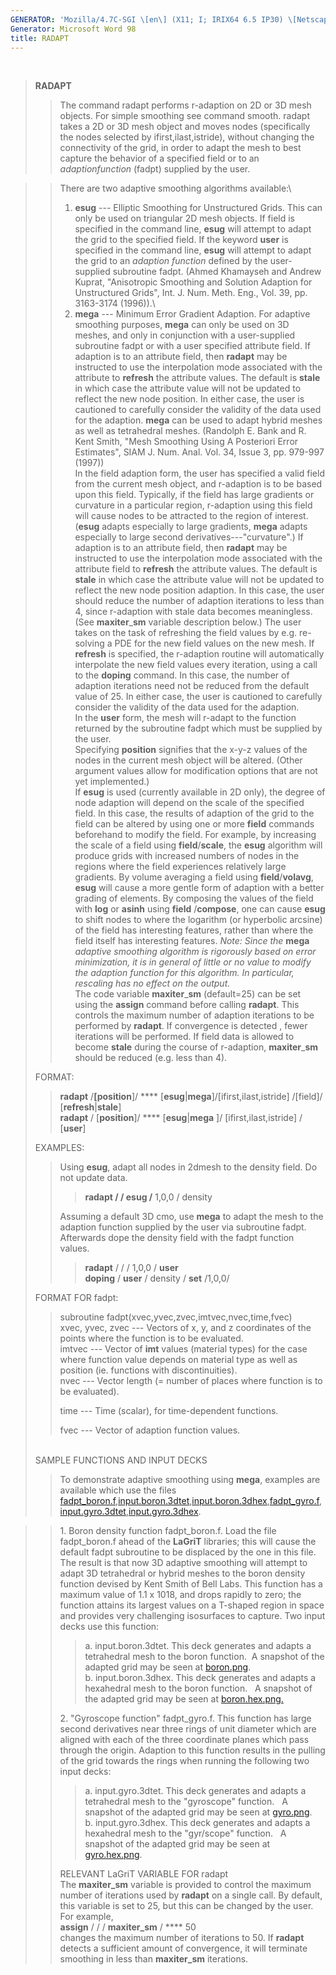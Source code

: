 ```yaml
---
GENERATOR: 'Mozilla/4.7C-SGI \[en\] (X11; I; IRIX64 6.5 IP30) \[Netscape\]'
Generator: Microsoft Word 98
title: RADAPT
---
```


 

> **RADAPT**
>
> > The command radapt performs r-adaption on 2D or 3D mesh objects. For
> > simple smoothing see command smooth. radapt takes a 2D or 3D mesh
> > object and moves nodes (specifically the nodes selected by
> > ifirst,ilast,istride), without changing the connectivity of the
> > grid, in order to adapt the mesh to best capture the behavior of a
> > specified field or to an *adaptionfunction* (fadpt) supplied by the
> > user.

> > There are two adaptive smoothing algorithms available:\
> > 1. **esug** --- Elliptic Smoothing for Unstructured Grids. This can
> > only be used on triangular 2D mesh objects. If field is specified in
> > the command line, **esug** will attempt to adapt the grid to the
> > specified field. If the keyword **user** is specified in the command
> > line, **esug** will attempt to adapt the grid to an *adaption
> > function* defined by the user-supplied subroutine fadpt. (Ahmed
> > Khamayseh and Andrew Kuprat, "Anisotropic Smoothing and Solution
> > Adaption for Unstructured Grids", Int. J. Num. Meth. Eng., Vol. 39,
> > pp. 3163-3174 (1996)).\
> > 2. **mega** --- Minimum Error Gradient Adaption. For adaptive
> > smoothing purposes, **mega** can only be used on 3D meshes, and only
> > in conjunction with a user-supplied subroutine fadpt or with a user
> > specified attribute field. If adaption is to an attribute field,
> > then **radapt** may be instructed to use the interpolation mode
> > associated with the attribute to **refresh** the attribute values.
> > The default is **stale** in which case the attribute value will not
> > be updated to reflect the new node position. In either case, the
> > user is cautioned to carefully consider the validity of the data
> > used for the adaption. **mega** can be used to adapt hybrid meshes
> > as well as tetrahedral meshes. (Randolph E. Bank and R. Kent Smith,
> > "Mesh Smoothing Using A Posteriori Error Estimates", SIAM J. Num.
> > Anal. Vol. 34, Issue 3, pp. 979-997 (1997))\
> > In the field adaption form, the user has specified a valid field
> > from the current mesh object, and r-adaption is to be based upon
> > this field. Typically, if the field has large gradients or curvature
> > in a particular region, r-adaption using this field will cause nodes
> > to be attracted to the region of interest. (**esug** adapts
> > especially to large gradients, **mega** adapts especially to large
> > second derivatives---"curvature".) If adaption is to an attribute
> > field, then **radapt** may be instructed to use the interpolation
> > mode associated with the attribute field to **refresh** the
> > attribute values. The default is **stale** in which case the
> > attribute value will not be updated to reflect the new node position
> > adaption. In this case, the user should reduce the number of
> > adaption iterations to less than 4, since r-adaption with stale data
> > becomes meaningless. (See **maxiter**\_**sm** variable description
> > below.) The user takes on the task of refreshing the field values by
> > e.g. re-solving a PDE for the new field values on the new mesh. If
> > **refresh** is specified, the r-adaption routine will automatically
> > interpolate the new field values every iteration, using a call to
> > the **doping** command. In this case, the number of adaption
> > iterations need not be reduced from the default value of 25. In
> > either case, the user is cautioned to carefully consider the
> > validity of the data used for the adaption.\
> > In the **user** form, the mesh will r-adapt to the function returned
> > by the subroutine fadpt which must be supplied by the user.\
> > Specifying **position** signifies that the x-y-z values of the nodes
> > in the current mesh object will be altered. (Other argument values
> > allow for modification options that are not yet implemented.)\
> > If **esug** is used (currently available in 2D only), the degree of
> > node adaption will depend on the scale of the specified field. In
> > this case, the results of adaption of the grid to the field can be
> > altered by using one or more **field** commands beforehand to modify
> > the field. For example, by increasing the scale of a field using
> > **field**/**scale**, the **esug** algorithm will produce grids with
> > increased numbers of nodes in the regions where the field
> > experiences relatively large gradients. By volume averaging a field
> > using **field**/**volavg**, **esug** will cause a more gentle form
> > of adaption with a better grading of elements. By composing the
> > values of the field with **log** or **asinh** using **field**
> > /**compose**, one can cause **esug** to shift nodes to where the
> > logarithm (or hyperbolic arcsine) of the field has interesting
> > features, rather than where the field itself has interesting
> > features. *Note: Since the* **mega** *adaptive smoothing algorithm
> > is rigorously based on error minimization, it is in general of
> > little or no value to modify the adaption function for this
> > algorithm. In particular, rescaling has no effect on the output.*\
> > The code variable **maxiter**\_**sm** (default=25) can be set using
> > the **assign** command before calling **radapt**. This controls the
> > maximum number of adaption iterations to be performed by **radapt**.
> > If convergence is detected , fewer iterations will be performed. If
> > field data is allowed to become **stale** during the course of
> > r-adaption, **maxiter**\_**sm** should be reduced (e.g. less than
> > 4).
>
> FORMAT:
>
> > **radapt** /**\[position**\]/ ****
> > \[**esug**|**mega**\]/\[ifirst,ilast,istride\] /\[field\]/\
> > \[**refresh**|**stale**\]\
> > **radapt** / \[**position**\]/ **** \[**esug**|**mega** \]/
> > \[ifirst,ilast,istride\] / \[**user**\]
>
> EXAMPLES:
>
> > Using **esug**, adapt all nodes in 2dmesh to the density field. Do
> > not update data.
> >
> > > **radapt / / esug /** 1,0,0 / density
> >
> > Assuming a default 3D cmo, use **mega** to adapt the mesh to the
> > adaption function supplied by the user via subroutine fadpt.
> > Afterwards dope the density field with the fadpt function values.
> >
> > > **radapt** / / / 1,0,0 / **user**\
> > > **doping** / **user** / density / **set** /1,0,0/
>
> FORMAT FOR fadpt:
>
> > subroutine fadpt(xvec,yvec,zvec,imtvec,nvec,time,fvec)\
> > xvec, yvec, zvec --- Vectors of x, y, and z coordinates of the
> > points where the function is to be evaluated.\
> > imtvec --- Vector of **imt** values (material types) for the case
> > where function value depends on material type as well as position
> > (ie. functions with discontinuities).\
> > nvec --- Vector length (= number of places where function is to be
> > evaluated).
> >
> > time --- Time (scalar), for time-dependent functions.
> >
> > fvec --- Vector of adaption function values.
>
> \
> SAMPLE FUNCTIONS AND INPUT DECKS
>
> > To demonstrate adaptive smoothing using **mega**, examples are
> > available which use the files
> > [fadpt\_boron.f](../../new_html/fadpt_boron.f),[input.boron.3dtet](../../new_html/input.boron.3dtet),[input.boron.3dhex](../../new_html/input.boron.3dhex),[fadpt\_gyro.f](../../new_html/fadpt_gyro.f),
> > [input.gyro.3dtet](../../new_html/input.gyro.3dtet),[input.gyro.3dhex](../../new_html/input.gyro.3dhex).

> > 1\. Boron density function fadpt\_boron.f. Load the file fadpt\_boron.f
> > ahead of the **LaGriT** libraries; this will cause the default fadpt
> > subroutine to be displaced by the one in this file. The result is that
> > now 3D adaptive smoothing will attempt to adapt 3D tetrahedral or hybrid
> > meshes to the boron density function devised by Kent Smith of Bell Labs.
> > This function has a maximum value of 1.1 x 1018, and drops rapidly to
> > zero; the function attains its largest values on a T-shaped region in
> > space and provides very challenging isosurfaces to capture. Two input
> > decks use this function:
> >
> > > a\. input.boron.3dtet. This deck generates and adapts a tetrahedral mesh
> > > to the boron function.  A snapshot of the adapted grid may be seen at
> > > [boron.png](../../images/boron.png).\
> > > b. input.boron.3dhex. This deck generates and adapts a hexahedral mesh
> > > to the boron function.   A snapshot of the adapted grid may be seen at
> > > [boron.hex.png.](../../images/boron.hex.png)
> >
> > 2\. "Gyroscope function" fadpt\_gyro.f. This function has large second
> > derivatives near three rings of unit diameter which are aligned with
> > each of the three coordinate planes which pass through the origin.
> > Adaption to this function results in the pulling of the grid towards the
> > rings when running the following two input decks:
> >
> > > a\. input.gyro.3dtet. This deck generates and adapts a tetrahedral mesh
> > > to the "gyroscope" function.   A snapshot of the adapted grid may be
> > > seen at [gyro.png](../../images/gyro.png).\
> > > b. input.gyro.3dhex. This deck generates and adapts a hexahedral mesh to
> > > the "gyr/scope" function.   A snapshot of the adapted grid may be seen
> > > at [gyro.hex.png](../../images/gyro.hex.png).
> >
> > RELEVANT LaGriT VARIABLE FOR radapt\
> > The **maxiter\_sm** variable is provided to control the maximum
> > number of iterations used by **radapt** on a single call. By
> > default, this variable is set to 25, but this can be changed by the
> > user. For example,\
> > **assign** / / / **maxiter\_sm** / **** 50\
> > changes the maximum number of iterations to 50. If **radapt**
> > detects a sufficient amount of convergence, it will terminate
> > smoothing in less than **maxiter\_sm** iterations.

